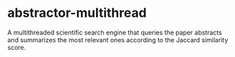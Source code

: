 # abstractor-multithread
A multithreaded scientific search engine that queries the paper abstracts and summarizes the most relevant ones according to the Jaccard similarity score.
